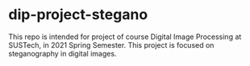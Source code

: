 # dip-project-stegano

This repo is intended for project of course Digital Image Processing at SUSTech, in 2021 Spring Semester. This project is focused on steganography in digital images.
